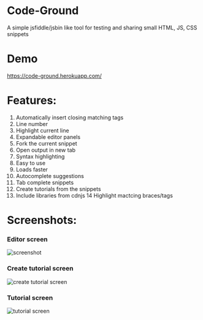 # Code-Ground
A simple jsfiddle/jsbin like tool for testing and sharing small HTML, JS, CSS snippets

# Demo 

https://code-ground.herokuapp.com/

# Features:
1) Automatically insert closing matching tags
2) Line number
3) Highlight current line
4) Expandable editor panels
5) Fork the current snippet
6) Open output in new tab
7) Syntax highlighting
8) Easy to use
9) Loads faster
10) Autocomplete suggestions
11) Tab complete snippets
12) Create tutorials from the snippets
13) Include libraries from cdnjs
14 Highlight mactcing braces/tags


# Screenshots:

### Editor screen
![screenshot](https://screenshotscdn.firefoxusercontent.com/images/7f5b9ae3-c173-43e3-ae08-4df2f6ec7c78.png)

### Create tutorial screen
![create tutorial screen](https://screenshotscdn.firefoxusercontent.com/images/238de6eb-9269-4e5b-adb3-bb9fe4b9d01a.png)

### Tutorial screen
![tutorial screen](https://screenshotscdn.firefoxusercontent.com/images/e77354ba-ba5e-4b07-8d49-ce1f530fdf9c.png)

